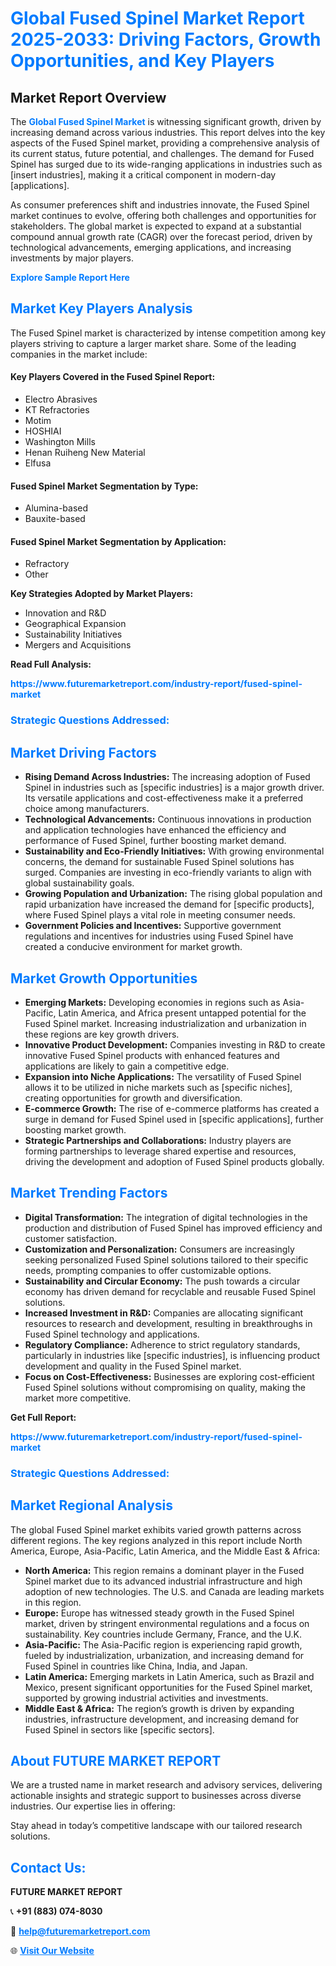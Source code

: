 <h1 style="color: #007BFF;">Global Fused Spinel Market Report 2025-2033: Driving Factors, Growth Opportunities, and Key Players</h1>

<section id="overview">
<h2>Market Report Overview</h2>
<p>The <a href="https://www.futuremarketreport.com/industry-report/fused-spinel-market" style="color: #007BFF; text-decoration: none;"><strong>Global Fused Spinel Market</strong></a> is witnessing significant growth, driven by increasing demand across various industries. This report delves into the key aspects of the Fused Spinel market, providing a comprehensive analysis of its current status, future potential, and challenges. The demand for Fused Spinel has surged due to its wide-ranging applications in industries such as [insert industries], making it a critical component in modern-day [applications].</p>
<p>As consumer preferences shift and industries innovate, the Fused Spinel market continues to evolve, offering both challenges and opportunities for stakeholders. The global market is expected to expand at a substantial compound annual growth rate (CAGR) over the forecast period, driven by technological advancements, emerging applications, and increasing investments by major players.</p>
</section>

<section id="overview">
<p><a href="https://www.futuremarketreport.com/request-sample/reportId=46904" style="color: #007BFF; text-decoration: none;"><strong>Explore Sample Report Here</strong></a></p>
</section>

<section id="key-players">
<h2 style="color: #007BFF;">Market Key Players Analysis</h2>
<p>The Fused Spinel market is characterized by intense competition among key players striving to capture a larger market share. Some of the leading companies in the market include:</p>
<h4>Key Players Covered in the Fused Spinel Report:</h4>
<ul><li>Electro Abrasives</li><li>KT Refractories</li><li>Motim</li><li>HOSHIAI</li><li>Washington Mills</li><li>Henan Ruiheng New Material</li><li>Elfusa</li></ul>
<h4>Fused Spinel Market Segmentation by Type:</h4>
<ul><li>Alumina-based</li><li>Bauxite-based</li></ul>

<h4>Fused Spinel Market Segmentation by Application:</h4>
<ul><li>Refractory</li><li>Other</li></ul>
<p><strong>Key Strategies Adopted by Market Players:</strong></p>
<ul>
<li>Innovation and R&D</li>
<li>Geographical Expansion</li>
<li>Sustainability Initiatives</li>
<li>Mergers and Acquisitions</li>
</ul>
</section>

<section>
<p><strong>Read Full Analysis: </strong></p><a href="https://www.futuremarketreport.com/industry-report/fused-spinel-market" style="color: #007BFF; text-decoration: none;"><strong>https://www.futuremarketreport.com/industry-report/fused-spinel-market</strong></a>
<h3 style="color: #007BFF;">Strategic Questions Addressed:</h3>
</section>

<section id="driving-factors">
<h2 style="color: #007BFF;">Market Driving Factors</h2>
<ul>
<li><strong>Rising Demand Across Industries:</strong> The increasing adoption of Fused Spinel in industries such as [specific industries] is a major growth driver. Its versatile applications and cost-effectiveness make it a preferred choice among manufacturers.</li>
<li><strong>Technological Advancements:</strong> Continuous innovations in production and application technologies have enhanced the efficiency and performance of Fused Spinel, further boosting market demand.</li>
<li><strong>Sustainability and Eco-Friendly Initiatives:</strong> With growing environmental concerns, the demand for sustainable Fused Spinel solutions has surged. Companies are investing in eco-friendly variants to align with global sustainability goals.</li>
<li><strong>Growing Population and Urbanization:</strong> The rising global population and rapid urbanization have increased the demand for [specific products], where Fused Spinel plays a vital role in meeting consumer needs.</li>
<li><strong>Government Policies and Incentives:</strong> Supportive government regulations and incentives for industries using Fused Spinel have created a conducive environment for market growth.</li>
</ul>
</section>

<section id="growth-opportunities">
<h2 style="color: #007BFF;">Market Growth Opportunities</h2>
<ul>
<li><strong>Emerging Markets:</strong> Developing economies in regions such as Asia-Pacific, Latin America, and Africa present untapped potential for the Fused Spinel market. Increasing industrialization and urbanization in these regions are key growth drivers.</li>
<li><strong>Innovative Product Development:</strong> Companies investing in R&D to create innovative Fused Spinel products with enhanced features and applications are likely to gain a competitive edge.</li>
<li><strong>Expansion into Niche Applications:</strong> The versatility of Fused Spinel allows it to be utilized in niche markets such as [specific niches], creating opportunities for growth and diversification.</li>
<li><strong>E-commerce Growth:</strong> The rise of e-commerce platforms has created a surge in demand for Fused Spinel used in [specific applications], further boosting market growth.</li>
<li><strong>Strategic Partnerships and Collaborations:</strong> Industry players are forming partnerships to leverage shared expertise and resources, driving the development and adoption of Fused Spinel products globally.</li>
</ul>
</section>

<section id="trending-factors">
<h2 style="color: #007BFF;">Market Trending Factors</h2>
<ul>
<li><strong>Digital Transformation:</strong> The integration of digital technologies in the production and distribution of Fused Spinel has improved efficiency and customer satisfaction.</li>
<li><strong>Customization and Personalization:</strong> Consumers are increasingly seeking personalized Fused Spinel solutions tailored to their specific needs, prompting companies to offer customizable options.</li>
<li><strong>Sustainability and Circular Economy:</strong> The push towards a circular economy has driven demand for recyclable and reusable Fused Spinel solutions.</li>
<li><strong>Increased Investment in R&D:</strong> Companies are allocating significant resources to research and development, resulting in breakthroughs in Fused Spinel technology and applications.</li>
<li><strong>Regulatory Compliance:</strong> Adherence to strict regulatory standards, particularly in industries like [specific industries], is influencing product development and quality in the Fused Spinel market.</li>
<li><strong>Focus on Cost-Effectiveness:</strong> Businesses are exploring cost-efficient Fused Spinel solutions without compromising on quality, making the market more competitive.</li>
</ul>
</section>

<section>
<p><strong>Get Full Report: </strong></p><a href="https://www.futuremarketreport.com/industry-report/fused-spinel-market" style="color: #007BFF; text-decoration: none;"><strong>https://www.futuremarketreport.com/industry-report/fused-spinel-market</strong></a>
<h3 style="color: #007BFF;">Strategic Questions Addressed:</h3>
</section>


<section id="regional-analysis">
<h2 style="color: #007BFF;">Market Regional Analysis</h2>
<p>The global Fused Spinel market exhibits varied growth patterns across different regions. The key regions analyzed in this report include North America, Europe, Asia-Pacific, Latin America, and the Middle East & Africa:</p>
<ul>
<li><strong>North America:</strong> This region remains a dominant player in the Fused Spinel market due to its advanced industrial infrastructure and high adoption of new technologies. The U.S. and Canada are leading markets in this region.</li>
<li><strong>Europe:</strong> Europe has witnessed steady growth in the Fused Spinel market, driven by stringent environmental regulations and a focus on sustainability. Key countries include Germany, France, and the U.K.</li>
<li><strong>Asia-Pacific:</strong> The Asia-Pacific region is experiencing rapid growth, fueled by industrialization, urbanization, and increasing demand for Fused Spinel in countries like China, India, and Japan.</li>
<li><strong>Latin America:</strong> Emerging markets in Latin America, such as Brazil and Mexico, present significant opportunities for the Fused Spinel market, supported by growing industrial activities and investments.</li>
<li><strong>Middle East & Africa:</strong> The region’s growth is driven by expanding industries, infrastructure development, and increasing demand for Fused Spinel in sectors like [specific sectors].</li>
</ul>
</section>

<footer>
<h2 style="color: #007BFF;">About FUTURE MARKET REPORT</h2>
<p>We are a trusted name in market research and advisory services, delivering actionable insights and strategic support to businesses across diverse industries. Our expertise lies in offering:</p>

<p>Stay ahead in today’s competitive landscape with our tailored research solutions.</p>

<h2 style="color: #007BFF;">Contact Us:</h2>
<p><strong>FUTURE MARKET REPORT</strong></p>
<p>📞 <strong>+91 (883) 074-8030</strong></p>
<p>📧 <strong><a href="mailto:help@futuremarketreport.com" style="color: #007BFF;">help@futuremarketreport.com</a></strong></p>
<p>🌐 <strong><a href="https://www.futuremarketreport.com/" style="color: #007BFF;">Visit Our Website</a></strong></p>
</footer>